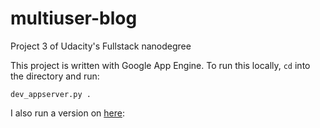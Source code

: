 # multiuser-blog
Project 3 of Udacity's Fullstack nanodegree

This project is written with Google App Engine. To run this locally, ```cd``` into the directory and run:
```
dev_appserver.py .
```

I also run a version on [here](kwan-multiuser-blog.appspot.com):
